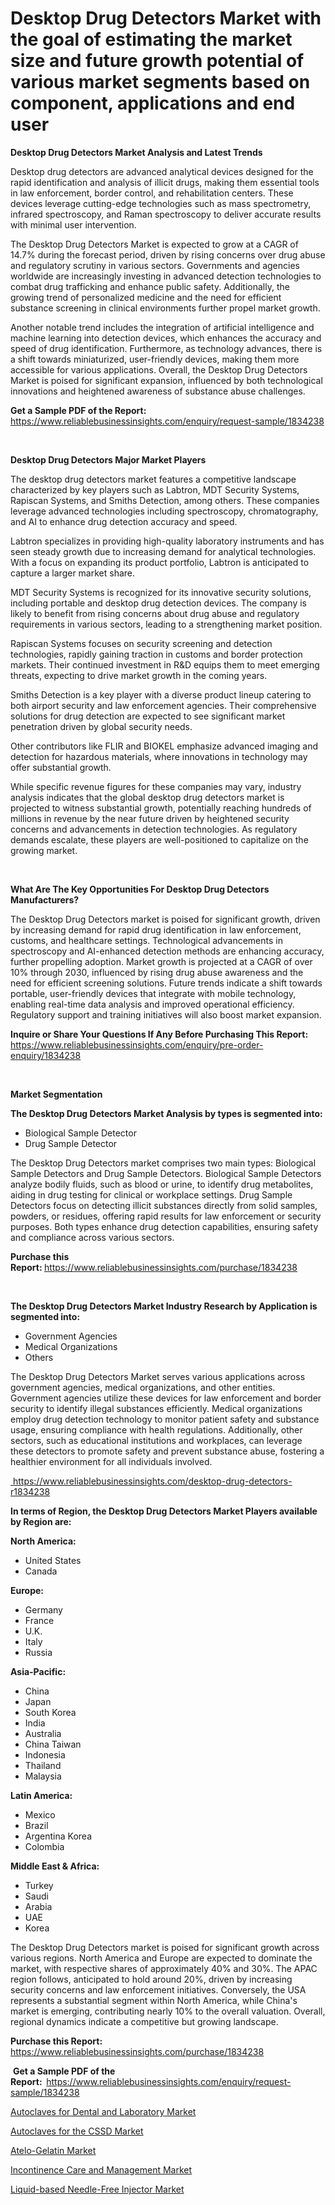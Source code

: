 <p><h1>Desktop Drug Detectors Market with the goal of estimating the market size and future growth potential of various market segments based on component, applications and end user</h1></p><p><strong>Desktop Drug Detectors Market Analysis and Latest Trends</strong></p>
<p><p>Desktop drug detectors are advanced analytical devices designed for the rapid identification and analysis of illicit drugs, making them essential tools in law enforcement, border control, and rehabilitation centers. These devices leverage cutting-edge technologies such as mass spectrometry, infrared spectroscopy, and Raman spectroscopy to deliver accurate results with minimal user intervention.</p><p>The Desktop Drug Detectors Market is expected to grow at a CAGR of 14.7% during the forecast period, driven by rising concerns over drug abuse and regulatory scrutiny in various sectors. Governments and agencies worldwide are increasingly investing in advanced detection technologies to combat drug trafficking and enhance public safety. Additionally, the growing trend of personalized medicine and the need for efficient substance screening in clinical environments further propel market growth.</p><p>Another notable trend includes the integration of artificial intelligence and machine learning into detection devices, which enhances the accuracy and speed of drug identification. Furthermore, as technology advances, there is a shift towards miniaturized, user-friendly devices, making them more accessible for various applications. Overall, the Desktop Drug Detectors Market is poised for significant expansion, influenced by both technological innovations and heightened awareness of substance abuse challenges.</p></p>
<p><strong>Get a Sample PDF of the Report:&nbsp;</strong> <a href="https://www.reliablebusinessinsights.com/enquiry/request-sample/1834238?utm_campaign=101&utm_medium=2&utm_source=Github&utm_content=ia&utm_term=05032025&utm_id=desktop-drug-detectors">https://www.reliablebusinessinsights.com/enquiry/request-sample/1834238</a></p>
<p>&nbsp;</p>
<p><strong>Desktop Drug Detectors Major Market Players</strong></p>
<p><p>The desktop drug detectors market features a competitive landscape characterized by key players such as Labtron, MDT Security Systems, Rapiscan Systems, and Smiths Detection, among others. These companies leverage advanced technologies including spectroscopy, chromatography, and AI to enhance drug detection accuracy and speed.</p><p>Labtron specializes in providing high-quality laboratory instruments and has seen steady growth due to increasing demand for analytical technologies. With a focus on expanding its product portfolio, Labtron is anticipated to capture a larger market share.</p><p>MDT Security Systems is recognized for its innovative security solutions, including portable and desktop drug detection devices. The company is likely to benefit from rising concerns about drug abuse and regulatory requirements in various sectors, leading to a strengthening market position.</p><p>Rapiscan Systems focuses on security screening and detection technologies, rapidly gaining traction in customs and border protection markets. Their continued investment in R&D equips them to meet emerging threats, expecting to drive market growth in the coming years.</p><p>Smiths Detection is a key player with a diverse product lineup catering to both airport security and law enforcement agencies. Their comprehensive solutions for drug detection are expected to see significant market penetration driven by global security needs.</p><p>Other contributors like FLIR and BIOKEL emphasize advanced imaging and detection for hazardous materials, where innovations in technology may offer substantial growth. </p><p>While specific revenue figures for these companies may vary, industry analysis indicates that the global desktop drug detectors market is projected to witness substantial growth, potentially reaching hundreds of millions in revenue by the near future driven by heightened security concerns and advancements in detection technologies. As regulatory demands escalate, these players are well-positioned to capitalize on the growing market.</p></p>
<p>&nbsp;</p>
<p><strong>What Are The Key Opportunities For Desktop Drug Detectors Manufacturers?</strong></p>
<p><p>The Desktop Drug Detectors market is poised for significant growth, driven by increasing demand for rapid drug identification in law enforcement, customs, and healthcare settings. Technological advancements in spectroscopy and AI-enhanced detection methods are enhancing accuracy, further propelling adoption. Market growth is projected at a CAGR of over 10% through 2030, influenced by rising drug abuse awareness and the need for efficient screening solutions. Future trends indicate a shift towards portable, user-friendly devices that integrate with mobile technology, enabling real-time data analysis and improved operational efficiency. Regulatory support and training initiatives will also boost market expansion.</p></p>
<p><strong>Inquire or Share Your Questions If Any Before Purchasing This Report:</strong> <a href="https://www.reliablebusinessinsights.com/enquiry/pre-order-enquiry/1834238?utm_campaign=101&utm_medium=2&utm_source=Github&utm_content=ia&utm_term=05032025&utm_id=desktop-drug-detectors">https://www.reliablebusinessinsights.com/enquiry/pre-order-enquiry/1834238</a></p>
<p>&nbsp;</p>
<p><strong>Market Segmentation</strong></p>
<p><strong>The Desktop Drug Detectors Market Analysis by types is segmented into:</strong></p>
<p><ul><li>Biological Sample Detector</li><li>Drug Sample Detector</li></ul></p>
<p><p>The Desktop Drug Detectors market comprises two main types: Biological Sample Detectors and Drug Sample Detectors. Biological Sample Detectors analyze bodily fluids, such as blood or urine, to identify drug metabolites, aiding in drug testing for clinical or workplace settings. Drug Sample Detectors focus on detecting illicit substances directly from solid samples, powders, or residues, offering rapid results for law enforcement or security purposes. Both types enhance drug detection capabilities, ensuring safety and compliance across various sectors.</p></p>
<p><strong>Purchase this Report:&nbsp;</strong><a href="https://www.reliablebusinessinsights.com/purchase/1834238?utm_campaign=101&utm_medium=2&utm_source=Github&utm_content=ia&utm_term=05032025&utm_id=desktop-drug-detectors">https://www.reliablebusinessinsights.com/purchase/1834238</a></p>
<p>&nbsp;</p>
<p><strong>The Desktop Drug Detectors Market Industry Research by Application is segmented into:</strong></p>
<p><ul><li>Government Agencies</li><li>Medical Organizations</li><li>Others</li></ul></p>
<p><p>The Desktop Drug Detectors Market serves various applications across government agencies, medical organizations, and other entities. Government agencies utilize these devices for law enforcement and border security to identify illegal substances efficiently. Medical organizations employ drug detection technology to monitor patient safety and substance usage, ensuring compliance with health regulations. Additionally, other sectors, such as educational institutions and workplaces, can leverage these detectors to promote safety and prevent substance abuse, fostering a healthier environment for all individuals involved.</p></p>
<p><a href="https://www.reliablebusinessinsights.com/desktop-drug-detectors-r1834238?utm_campaign=101&utm_medium=2&utm_source=Github&utm_content=ia&utm_term=05032025&utm_id=desktop-drug-detectors">&nbsp;https://www.reliablebusinessinsights.com/desktop-drug-detectors-r1834238</a></p>
<p><strong>In terms of Region, the Desktop Drug Detectors Market Players available by Region are:</strong></p>
<p>
    <p> <strong> North America: </strong>
        <ul>
            <li>United States</li>
            <li>Canada</li>
        </ul>
        </p> 
    <p> <strong> Europe: </strong>
        <ul>
            <li>Germany</li>
            <li>France</li>
            <li>U.K.</li>
            <li>Italy</li>
            <li>Russia</li>
        </ul>
        </p> 
    <p> <strong> Asia-Pacific: </strong>
        <ul>
            <li>China</li>
            <li>Japan</li>
            <li>South Korea</li>
            <li>India</li>
            <li>Australia</li>
            <li>China Taiwan</li>
            <li>Indonesia</li>
            <li>Thailand</li>
            <li>Malaysia</li>
        </ul>
        </p> 
    <p> <strong> Latin America: </strong>
        <ul>
            <li>Mexico</li>
            <li>Brazil</li>
            <li>Argentina Korea</li>
            <li>Colombia</li>
        </ul>
        </p> 
    <p> <strong> Middle East & Africa: </strong>
        <ul>
            <li>Turkey</li>
            <li>Saudi</li>
            <li>Arabia</li>
            <li>UAE</li>
            <li>Korea</li>
        </ul>
    </p>
    </p>
<p><p>The Desktop Drug Detectors market is poised for significant growth across various regions. North America and Europe are expected to dominate the market, with respective shares of approximately 40% and 30%. The APAC region follows, anticipated to hold around 20%, driven by increasing security concerns and law enforcement initiatives. Conversely, the USA represents a substantial segment within North America, while China's market is emerging, contributing nearly 10% to the overall valuation. Overall, regional dynamics indicate a competitive but growing landscape.</p></p>
<p><strong>Purchase this Report: </strong><a href="https://www.reliablebusinessinsights.com/purchase/1834238?utm_campaign=101&utm_medium=2&utm_source=Github&utm_content=ia&utm_term=05032025&utm_id=desktop-drug-detectors">https://www.reliablebusinessinsights.com/purchase/1834238</a></p>
<p>&nbsp;<strong>Get a Sample PDF of the Report:&nbsp;&nbsp;</strong><a href="https://www.reliablebusinessinsights.com/enquiry/request-sample/1834238?utm_campaign=101&utm_medium=2&utm_source=Github&utm_content=ia&utm_term=05032025&utm_id=desktop-drug-detectors">https://www.reliablebusinessinsights.com/enquiry/request-sample/1834238</a></p>
<p><strong></strong></p>
<p><p><a href="https://github.com/narhaltiagu8/Market-Research-Report-List-1/blob/main/autoclaves-for-dental-and-laboratory-market.md?utm_campaign=101&utm_medium=2&utm_source=Github&utm_content=ia&utm_term=05032025&utm_id=desktop-drug-detectors">Autoclaves for Dental and Laboratory Market</a></p><p><a href="https://github.com/kaforarvero/Market-Research-Report-List-1/blob/main/autoclaves-for-the-cssd-market.md?utm_campaign=101&utm_medium=2&utm_source=Github&utm_content=ia&utm_term=05032025&utm_id=desktop-drug-detectors">Autoclaves for the CSSD Market</a></p><p><a href="https://github.com/zymerivarrik6/Market-Research-Report-List-1/blob/main/atelo-gelatin-market.md?utm_campaign=101&utm_medium=2&utm_source=Github&utm_content=ia&utm_term=05032025&utm_id=desktop-drug-detectors">Atelo-Gelatin Market</a></p><p><a href="https://github.com/djihencygnel74/Market-Research-Report-List-1/blob/main/incontinence-care-and-management-market.md?utm_campaign=101&utm_medium=2&utm_source=Github&utm_content=ia&utm_term=05032025&utm_id=desktop-drug-detectors">Incontinence Care and Management Market</a></p><p><a href="https://github.com/berkemiars2j/Market-Research-Report-List-1/blob/main/liquid-based-needle-free-injector-market.md?utm_campaign=101&utm_medium=2&utm_source=Github&utm_content=ia&utm_term=05032025&utm_id=desktop-drug-detectors">Liquid-based Needle-Free Injector Market</a></p></p>